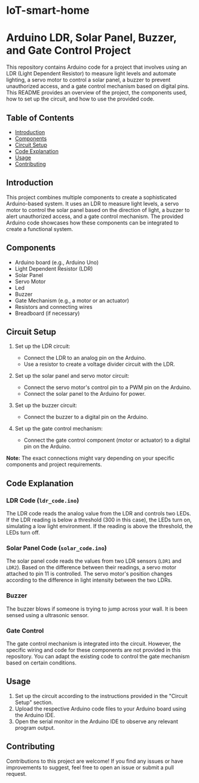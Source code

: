 # IoT-smart-home
# Arduino LDR, Solar Panel, Buzzer, and Gate Control Project

This repository contains Arduino code for a project that involves using an LDR (Light Dependent Resistor) to measure light levels and automate lighting, a servo motor to control a solar panel, a buzzer to prevent unauthorized access, and a gate control mechanism based on digital pins. This README provides an overview of the project, the components used, how to set up the circuit, and how to use the provided code.

## Table of Contents

- [Introduction](#introduction)
- [Components](#components)
- [Circuit Setup](#circuit-setup)
- [Code Explanation](#code-explanation)
- [Usage](#usage)
- [Contributing](#contributing)

## Introduction

This project combines multiple components to create a sophisticated Arduino-based system. It uses an LDR to measure light levels, a servo motor to control the solar panel based on the direction of light, a buzzer to alert unauthorized access, and a gate control mechanism. The provided Arduino code showcases how these components can be integrated to create a functional system.

## Components

- Arduino board (e.g., Arduino Uno)
- Light Dependent Resistor (LDR)
- Solar Panel
- Servo Motor
- Led
- Buzzer
- Gate Mechanism (e.g., a motor or an actuator)
- Resistors and connecting wires
- Breadboard (if necessary)

## Circuit Setup

1. Set up the LDR circuit:
   - Connect the LDR to an analog pin on the Arduino.
   - Use a resistor to create a voltage divider circuit with the LDR.
   
2. Set up the solar panel and servo motor circuit:
   - Connect the servo motor's control pin to a PWM pin on the Arduino.
   - Connect the solar panel to the Arduino for power.
   
3. Set up the buzzer circuit:
   - Connect the buzzer to a digital pin on the Arduino.
   
4. Set up the gate control mechanism:
   - Connect the gate control component (motor or actuator) to a digital pin on the Arduino.

**Note:** The exact connections might vary depending on your specific components and project requirements.

## Code Explanation

### LDR Code (`ldr_code.ino`)

The LDR code reads the analog value from the LDR and controls two LEDs. If the LDR reading is below a threshold (300 in this case), the LEDs turn on, simulating a low light environment. If the reading is above the threshold, the LEDs turn off.

### Solar Panel Code (`solar_code.ino`)

The solar panel code reads the values from two LDR sensors (`LDR1` and `LDR2`). Based on the difference between their readings, a servo motor attached to pin 11 is controlled. The servo motor's position changes according to the difference in light intensity between the two LDRs.

### Buzzer

The buzzer blows if someone is trying to jump across your wall. It is been sensed using a ultrasonic sensor.

### Gate Control

The gate control mechanism is integrated into the circuit. However, the specific wiring and code for these components are not provided in this repository. You can adapt the existing code to control the gate mechanism based on certain conditions.


## Usage

1. Set up the circuit according to the instructions provided in the "Circuit Setup" section.
2. Upload the respective Arduino code files to your Arduino board using the Arduino IDE.
3. Open the serial monitor in the Arduino IDE to observe any relevant program output.

## Contributing

Contributions to this project are welcome! If you find any issues or have improvements to suggest, feel free to open an issue or submit a pull request.


